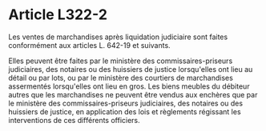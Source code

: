 # Article L322-2

Les ventes de marchandises après liquidation judiciaire sont faites conformément aux articles L. 642-19 et suivants.

Elles peuvent être faites par le ministère des commissaires-priseurs judiciaires, des notaires ou des huissiers de justice lorsqu'elles ont lieu au détail ou par lots, ou par le ministère des courtiers de marchandises assermentés lorsqu'elles ont lieu en gros. Les biens meubles du débiteur autres que les marchandises ne peuvent être vendus aux enchères que par le ministère des commissaires-priseurs judiciaires, des notaires ou des huissiers de justice, en application des lois et règlements régissant les interventions de ces différents officiers.
